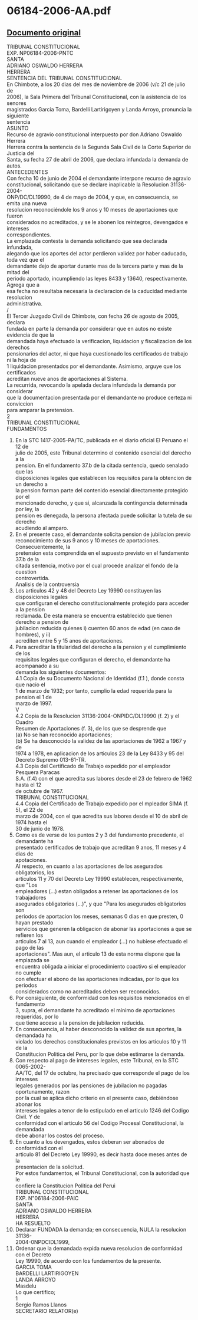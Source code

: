 
06184-2006-AA.pdf
=================
  
[Documento original](https://tc.gob.pe/jurisprudencia/2007/06184-2006-AA.pdf)  
---  
TRIBUNAL CONSTITUCIONAL  
EXP. NP06184-2006-PNTC  
SANTA  
ADRIANO OSWALDO HERRERA  
HERRERA  
SENTENCIA DEL TRIBUNAL CONSTITUCIONAL  
En Chimbote, a los 20 dias del mes de noviembre de 2006 (v/c 21 de julio de  
2006), la Sala Primera del Tribunal Constitucional, con la asistencia de los senores  
magistrados Garcia Toma, Bardelli Lartirigoyen y Landa Arroyo, pronuncia la siguiente  
sentencia  
ASUNTO  
Recurso de agravio constitucional interpuesto por don Adriano Oswaldo Herrera  
Herrera contra la sentencia de la Segunda Sala Civil de la Corte Superior de Justicia del  
Santa, su fecha 27 de abril de 2006, que declara infundada la demanda de autos.  
ANTECEDENTES  
Con fecha 10 de junio de 2004 el demandante interpone recurso de agravio  
constitucional, solicitando que se declare inaplicable la Resolucion 31136-2004-  
ONP/DC/DL19990, de 4 de mayo de 2004, y que, en consecuencia, se emita una nueva  
resolucion reconociéndole los 9 anos y 10 meses de aportaciones que fueron  
considerados no acreditados, y se le abonen los reintegros, devengados e intereses  
correspondientes.  
La emplazada contesta la demanda solicitando que sea declarada infundada,  
alegando que los aportes del actor perdieron validez por haber caducado, toda vez que el  
demandante dejo de aportar durante mas de la tercera parte y mas de la mitad del  
periodo aportado, incumpliendo las leyes 8433 y 13640, respectivamente. Agrega que a  
esa fecha no resultaba necesaria la declaracion de la caducidad mediante resolucion  
administrativa.  
/  
El Tercer Juzgado Civil de Chimbote, con fecha 26 de agosto de 2005, declara  
fundada en parte la demanda por considerar que en autos no existe evidencia de que la  
demandada haya efectuado la verificacion, liquidacion y fiscalizacion de los derechos  
pensionarios del actor, ni que haya cuestionado los certificados de trabajo ni la hoja de  
1 liquidacion presentados por el demandante. Asimismo, arguye que los certificados  
acreditan nueve anos de aportaciones al Sistema.  
La recurrida, revocando la apelada declara infundada la demanda por considerar  
que la documentacion presentada por el demandante no produce certeza ni conviccion  
para amparar la pretension.  
2  
TRIBUNAL CONSTITUCIONAL  
FUNDAMENTOS  
1. En la STC 1417-2005-PA/TC, publicada en el diario oficial El Peruano el 12 de  
julio de 2005, este Tribunal determino el contenido esencial del derecho a la  
pension. En el fundamento 37.b de la citada sentencia, quedo senalado que las  
disposiciones legales que establecen los requisitos para la obtencion de un derecho a  
la pension forman parte del contenido esencial directamente protegido por el  
mencionado derecho, y que si, alcanzada la contingencia determinada por ley, la  
pension es denegada, la persona afectada puede solicitar la tutela de su derecho  
acudiendo al amparo.  
2. En el presente caso, el demandante solicita pension de jubilacion previo  
reconocimiento de sus 9 anos y 10 meses de aportaciones. Consecuentemente, la  
pretension esta comprendida en el supuesto previsto en el fundamento 37.b de la  
citada sentencia, motivo por el cual procede analizar el fondo de la cuestion  
controvertida.  
Analisis de la controversia  
3. Los articulos 42 y 48 del Decreto Ley 19990 constituyen las disposiciones legales  
que configuran el derecho constitucionalmente protegido para acceder a la pension  
reclamada. De esta manera se encuentra establecido que tienen derecho a pension de  
jubilacion reducida quienes i) cuenten 60 anos de edad (en caso de hombres), y ii)  
acrediten entre 5 y 15 anos de aportaciones.  
4. Para acreditar la titularidad del derecho a la pension y el cumplimiento de los  
requisitos legales que configuran el derecho, el demandante ha acompanado a su  
demanda los siguientes documentos:  
4.1 Copia de su Documento Nacional de Identidad (f.1 ), donde consta que nacio el  
1 de marzo de 1932; por tanto, cumplio la edad requerida para la pension el 1 de  
marzo de 1997.  
V  
4.2 Copia de la Resolucion 31136-2004-ONPIDC/DL19990 (f. 2) y el Cuadro  
Resumen de Aportaciones (f. 3), de los que se desprende que  
(a) No se han reconocido aportaciones;  
(b) Se ha desconocido la validez de las aportaciones de 1962 a 1967 y de  
1974 a 1978, en aplicacion de los articulos 23 de la Ley 8433 y 95 del  
Decreto Supremo 013-61-TR.  
4.3 Copia del Certificado de Trabajo expedido por el empleador Pesquera Paracas  
S.A. (f.4) con el que acredita sus labores desde el 23 de febrero de 1962 hasta el 12  
de octubre de 1967.  
TRIBUNAL CONSTITUCIONAL  
4.4 Copia del Certificado de Trabajo expedido por el mpleador SIMA (f. 5), el 22 de  
marzo de 2004, con el que acredita sus labores desde el 10 de abril de 1974 hasta el  
30 de junio de 1978.  
5. Como es de verse de los puntos 2 y 3 del fundamento precedente, el demandante ha  
presentado certificados de trabajo que acreditan 9 anos, 11 meses y 4 dias de  
apotaciones.  
Al respecto, en cuanto a las aportaciones de los asegurados obligatorios, los  
articulos 11 y 70 del Decreto Ley 19990 establecen, respectivamente, que "Los  
empleadores (...) estan obligados a retener las aportaciones de los trabajadores  
asegurados obligatorios (...)", y que "Para los asegurados obligatorios son  
periodos de aportacion los meses, semanas 0 dias en que presten, 0 hayan prestado  
servicios que generen la obligacion de abonar las aportaciones a que se refieren los  
articulos 7 al 13, aun cuando el empleador (...) no hubiese efectuado el pago de las  
aportaciones". Mas aun, el articulo 13 de esta norma dispone que la emplazada se  
encuentra obligada a iniciar el procedimiento coactivo si el empleador no cumple  
con efectuar el abono de las aportaciones indicadas, por lo que los periodos  
considerados como no acreditados deben ser reconocidos.  
6. Por consiguiente, de conformidad con los requisitos mencionados en el fundamento  
3, supra, el demandante ha acreditado el minimo de aportaciones requeridas, por lo  
que tiene acceso a la pension de jubilacion reducida.  
7. En consecuencia, al haber desconocido la validez de sus aportes, la demandada ha  
violado los derechos constitucionales previstos en los articulos 10 y 11 de la  
Constitucion Politica del Peru, por lo que debe estimarse la demanda.  
8. Con respecto al pago de intereses legales, este Tribunal, en la STC 0065-2002-  
AA/TC, del 17 de octubre, ha precisado que corresponde el pago de los intereses  
legales generados por las pensiones de jubilacion no pagadas oportunamente, razon  
por la cual se aplica dicho criterio en el presente caso, debiéndose abonar los  
intereses legales a tenor de lo estipulado en el articulo 1246 del Codigo Civil. Y de  
conformidad con el articulo 56 del Codigo Procesal Constitucional, la demandada  
debe abonar los costos del proceso.  
9. En cuanto a los devengados, estos deberan ser abonados de conformidad con el  
articulo 81 del Decreto Ley 19990, es decir hasta doce meses antes de la  
presentacion de la solicitud.  
Por estos fundamentos, el Tribunal Constitucional, con la autoridad que le  
confiere la Constitucion Politica del Perui  
TRIBUNAL CONSTITUCIONAL  
EXP. N"06184-2006-PAIC  
SANTA  
ADRIANO OSWALDO HERRERA  
HERRERA  
HA RESUELTO  
1. Declarar FUNDADA la demanda; en consecuencia, NULA la resolucion 31136-  
2004-0NPDCIDL1999,  
2. Ordenar que la demandada expida nueva resolucion de conformidad con el Decreto  
Ley 19990, de acuerdo con los fundamentos de la presente.  
GARCIA TOMA  
BARDELLI LARTIRIGOYEN  
LANDA ARROYO  
Masdelu  
Lo que certifico;  
1  
Sergio Ramos Llanos  
SECRETARIO RELATOR(e)
